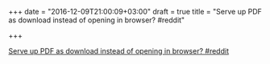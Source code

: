 +++
date = "2016-12-09T21:00:09+03:00"
draft = true
title = "Serve up PDF as download instead of opening in browser?  #reddit"

+++

<p><a href="https://t.co/hJixWhM0Io">Serve up PDF as download instead of opening in browser?  #reddit</a></p>
